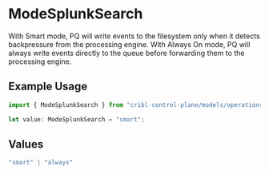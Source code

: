 # ModeSplunkSearch

With Smart mode, PQ will write events to the filesystem only when it detects backpressure from the processing engine. With Always On mode, PQ will always write events directly to the queue before forwarding them to the processing engine.

## Example Usage

```typescript
import { ModeSplunkSearch } from "cribl-control-plane/models/operations";

let value: ModeSplunkSearch = "smart";
```

## Values

```typescript
"smart" | "always"
```